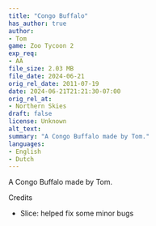 ```yaml
---
title: "Congo Buffalo"
has_author: true
author: 
- Tom
game: Zoo Tycoon 2
exp_req: 
- AA
file_size: 2.03 MB
file_date: 2024-06-21
orig_rel_date: 2011-07-19
date: 2024-06-21T21:21:30-07:00
orig_rel_at: 
- Northern Skies
draft: false
license: Unknown
alt_text: 
summary: "A Congo Buffalo made by Tom."
languages:
- English
- Dutch
---
```


A Congo Buffalo made by Tom.

 
Credits


- Slice: helped fix some minor bugs